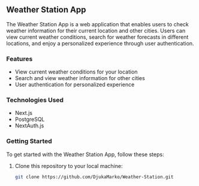 ## Weather Station App

The Weather Station App is a web application that enables users to check weather information for their current location and other cities. Users can view current weather conditions, search for weather forecasts in different locations, and enjoy a personalized experience through user authentication.

### Features

- View current weather conditions for your location
- Search and view weather information for other cities
- User authentication for personalized experience

### Technologies Used

- Next.js
- PostgreSQL
- NextAuth.js

### Getting Started

To get started with the Weather Station App, follow these steps:

1. Clone this repository to your local machine:
   ```bash
   git clone https://github.com/DjukaMarko/Weather-Station.git
